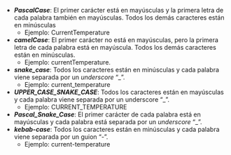 - ***PascalCase***: El primer carácter está en mayúsculas y la primera letra de cada palabra también en mayúsculas. Todos los demás caracteres están en minúsculas
  - Ejemplo: CurrentTemperature
- ***camelCase***: El primer carácter no está en mayúsculas, pero la primera letra de cada palabra está en mayúscula. Todos los demás caracteres están en minúsculas.
  - Ejemplo: currentTemperature.
- ***snake\_case***: Todos los caracteres están en minúsculas y cada palabra viene separada por un *underscore* “\_”.
  - Ejemplo: current\_temperature
- ***UPPER\_CASE\_SNAKE\_CASE***: Todos los caracteres están en mayúsculas y cada palabra viene separada por un underscore “\_”.
  - Ejemplo: CURRENT\_TEMPERATURE
- ***Pascal\_Snake\_Case***: El primer carácter de cada palabra está en mayúsculas y cada palabra está separada por un *underscore* “\_”.
- ***kebab-case***: Todos los caracteres están en minúsculas y cada palabra viene separada por un guion “-”.
  - Ejemplo: current-temperature